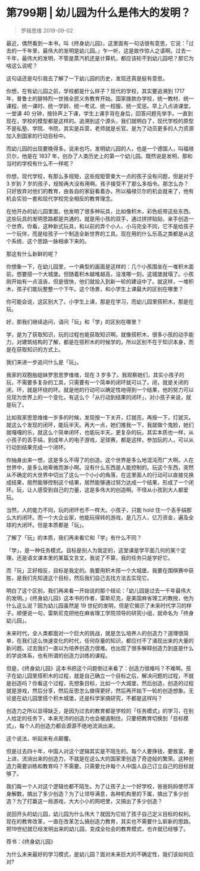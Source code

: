 # 第799期 | 幼儿园为什么是伟大的发明？
> 罗辑思维
2019-09-02

最近，偶然看到一本书，叫《终身幼儿园》，这里面有一句话很有意思，它说：「过去的一千年里，最伟大的发明是幼儿园。」乍一听，这是故作惊人之语啊。过去一千年，最伟大的发明，不管是蒸汽机还是计算机，都应该轮不到幼儿园吧？那它为啥这么说呢？

这句话还是勾引我去了解了一下幼儿园的历史，发现还真是挺有意思。

你想，在有幼儿园之前，学校都是什么样子？现代的学校，其实要追溯到 1717 年，普鲁士的腓特烈一世搞全民义务教育开始。国家拨款办学校，统一教材、统一课程、统一课时、统一学龄、统一考试、统一校服、统一奖惩。早上八点进课堂，一堂课 40 分钟，按铃声上下课，学生上课手背在身后，回答问题先举手。一直到现在，学校的模型都是这样的。追溯到这个源头，我们就明白了，现代学校的原型不是私塾、学院、书院，其实是兵营，老师就是长官。是为了动员更多的人力资源加入到国家的行动目标中。

而幼儿园的出现要晚得多。说来也巧，发明幼儿园的人，也是一个德国人，叫福禄贝尔，他是在 1837 年，创办了人类历史上的第一个幼儿园。既然说是发明，那和当时的学校有什么不一样呢？

你想，现代学校，有那么多规矩，这些规矩管束大一点的孩子没有问题，但是对于 3 岁到 7 岁的孩子，规矩再大没有用啊。孩子接受不了那么多指令。那怎么办？只好放弃对他们的教育，由各自的家庭看着办。所以福禄贝尔的机会就来了，他有机会实验一套和现代学校完全相反的教育理念。

在他开办的幼儿园里面，他发明了很多种玩具，比如像积木，彩色纸带这些东西。这些玩具的发明思路都是共通的，就是用小孩的双手，通过拼拼贴贴，亲手创造一个世界。你看，这种新式玩具，和以前的弄个小人、小马完全不同，它不是给孩子一个玩伴，而是给孩子一个制造全新世界的工具。现在用的什么乐高之类都是从这个系统、这个思路一脉相承下来的。

那这有什么新鲜的呢？

你想象一下，在幼儿园里，一个典型的画面是这样的：几个小孩围坐在一堆积木面前，想要搭一个大城堡。但随着积木越堆越高，没准哪一刻，这城堡就塌了。小孩刚开始有一点沮丧，但是很快，他们就投入到新一轮的建设中了。就这样，一堆积木，孩子们能玩整整一个下午。这个场景，和小学生上课最大的区别在哪里？

你可能会说，这区别大了。小学生上课，那是在学习，而幼儿园里搭积木，那是在玩。

好，那我们继续追问，请问「玩」和「学」的区别在哪里？

学，是为了获取知识，玩的过程也能获取知识啊。就像搭积木，很多小孩的动手能力，对建筑结构的了解，都是在搭积木的时候学的。所以区别不在于知识本身，而是在获取知识的方式上。

我们来进一步追问什么是「玩」。

我家的双胞胎姐妹罗思思罗维维，现在 3 岁多了。我观察她们，其实小孩子的玩，不需要多复杂的工具，只需要有一个简单的闭环就可以了。闭，就是关闭的闭，环，就是环绕的环。就是他的行动可以确定性地得到一个结果，他的努力可以兑现为世界上的一个变化，有这么个「从行动到结果的闭环」，对小孩子来说，就是玩了。

比如我家思思维维一岁多的时候，发现按一下关开，灯就亮，再按一下，灯就灭。就这么个发现的闭环，能玩半天。再大一点，她们推我一下，我就做个鬼脸，她们就嘎嘎的乐，就这么个简单闭环，也能玩半天。更复杂的玩，其实本质也一样，从小孩子的丢手绢，到成年人的电子游戏，足球赛，都是这样，参加玩的人，可以从行动到结果完成一个闭环。

你抽身出来一想，这是多么不得了的创造。这个世界是多么地混沌而广大啊。人在世界中，是多么地卑微而渺小啊。没有什么东西是人能控制的。玩这个东西，突然从不确定的大世界中切出了这么一个小小的角落，在这里面人的行动可以直接兑换成结果，居然能够控制这个结果，居然能够通过努力达成一个结果，形成了一个闭环。玩，让人感受到自己的力量，这是多伟大的创造啊。不怪从小孩到大人都爱玩。

当然，人的能力不同，玩的闭环也不一样大。小孩子，只能 hold 住一个丢手绢那么大的闭环。而一个大企业家，他能玩得转的游戏，是几万人，亿万资金，遍及全球的大闭环。但是本质都是「玩」。

了解了「玩」的本质，我们再来看它和「学」有什么不同？

「学」，是一种任务模式。目标是别人为我定的，这堂课是学平面几何的某个定理，还是语文课本里的某篇文言文，我说了不算，我的任务只是学好它。

而「玩」正好相反，目标是我定的。我要用积木搭一个大城堡，我要在围棋赛中获胜，是我们先知道这个目标，然后我们自己去找方法去实现它。

明白了这个区别，我们再来看一开始说的那个结论：「幼儿园是过去一千年最伟大的发明。」《终身幼儿园》这本书的作者，雷斯尼克，是美国麻省理工的教授，他为什么这么说？因为幼儿园虽然是 19 世纪的发明，但是它揭示了未来时代学习的样子。顺便说一句，雷斯尼克把他在麻省理工学院领导的研究小组，就命名为「终身幼儿园」。

未来时代，全人类都面对一个巨大的挑战，就是怎么培养人的创造力？道理很简单，在我们这么快速变化的时代，任何存量的知识，都应付不了涌现出来的大量的新问题。过去我们一直以为培养创造力很难。也出现了很多解释创造力到底是什么的学说体系，也有所谓的创造力训练的课程。

但是，《终身幼儿园》这本书把这个问题倒过来看了：创造力很难吗？不难啊。孩子在幼儿园里搭积木的过程，就是自己确立一个目标之后，解决问题的过程，不就是创造吗？你看这个过程，先想象目标，比如一个大城堡，然后创造，创造的过程就是游戏，然后分享，然后反思怎么做得更好，然后再开始下一轮的创造想象。无论是在幼儿园里搭个积木城堡，还是科学家搞研究，不都是这样吗？

创造力之所以显得缺乏，是因为过去的教育都是学校的「任务模式」的学习，在别人给定的任务下，本来充沛的创造力也会被遏制住。只要把教育切换到「目标模式」，每个人的创造力都会源源不绝地流淌出来。

这个说法，听起来有点颠覆。

但是过去四十年，中国人对这个逻辑其实是不陌生的。每个人要挣钱，要致富，要上进，流淌出来的创造力，不就是在这么大的国家里创造了奇迹般的繁荣。这种创造力需要训练和教育吗？不需要。只需要允许每个人中国人自己订立自己的目标就够了。

我们每一个人对这个逻辑也都不陌生。为了让孩子上一个好学校，爸爸妈妈使尽浑身解数，搞出了多少创造？为了让领导满意，各种机构里的下属，搞出了多少创造？为了打赢这一局游戏，大大小小的网吧里，又搞出了多少创造？

说回开头的幼儿园，幼儿园为什么伟大？就因为它给了孩子自己定义目标的权利。现在的教育改革，一直在改革怎么搞创造力教育，其实也不需要什么崭新的思路。把19世纪就已经发明出来的幼儿园，变成全社会的教育模式，也许就已经够了。

荐书：《终身幼儿园》

为什么未来最好的学习模式，是幼儿园？面对未来巨大的不确定性，我们该如何应对?

